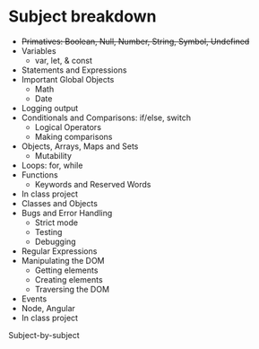 # Subject breakdown

- ~~Primatives: Boolean, Null, Number, String, Symbol, Undefined~~
- Variables
    + var, let, & const
- Statements and Expressions
- Important Global Objects
    + Math
    + Date
- Logging output
- Conditionals and Comparisons: if/else, switch
    + Logical Operators
    + Making comparisons
- Objects, Arrays, Maps and Sets
    + Mutability
- Loops: for, while
- Functions
    + Keywords and Reserved Words
- In class project
- Classes and Objects
- Bugs and Error Handling
    + Strict mode
    + Testing
    + Debugging
- Regular Expressions
- Manipulating the DOM
    + Getting elements
    + Creating elements
    + Traversing the DOM
- Events
- Node, Angular
- In class project

Subject-by-subject
